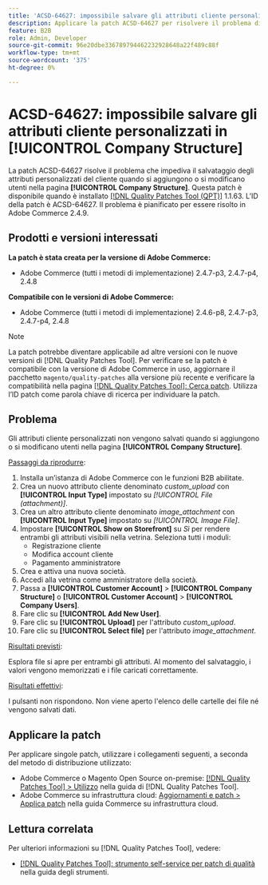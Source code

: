 ```yaml
---
title: 'ACSD-64627: impossibile salvare gli attributi cliente personalizzati in [!UICONTROL Company Structure]'
description: Applicare la patch ACSD-64627 per risolvere il problema di Adobe Commerce che impedisce il salvataggio degli attributi personalizzati dei clienti durante l'aggiunta o la modifica di utenti in [!UICONTROL Company Structure].
feature: B2B
role: Admin, Developer
source-git-commit: 96e20dbe336789794462232928648a22f489c88f
workflow-type: tm+mt
source-wordcount: '375'
ht-degree: 0%

---
```



# ACSD-64627: impossibile salvare gli attributi cliente personalizzati in [!UICONTROL Company Structure]

La patch ACSD-64627 risolve il problema che impediva il salvataggio degli attributi personalizzati del cliente quando si aggiungono o si modificano utenti nella pagina **[!UICONTROL Company Structure]**. Questa patch è disponibile quando è installato [[!DNL Quality Patches Tool (QPT)]](/help/tools/quality-patches-tool/quality-patches-tool-to-self-serve-quality-patches.md) 1.1.63. L’ID della patch è ACSD-64627. Il problema è pianificato per essere risolto in Adobe Commerce 2.4.9.

## Prodotti e versioni interessati

**La patch è stata creata per la versione di Adobe Commerce:**

* Adobe Commerce (tutti i metodi di implementazione) 2.4.7-p3, 2.4.7-p4, 2.4.8

**Compatibile con le versioni di Adobe Commerce:**

* Adobe Commerce (tutti i metodi di implementazione) 2.4.6-p8, 2.4.7-p3, 2.4.7-p4, 2.4.8

>[!NOTE]
>
>La patch potrebbe diventare applicabile ad altre versioni con le nuove versioni di [!DNL Quality Patches Tool]. Per verificare se la patch è compatibile con la versione di Adobe Commerce in uso, aggiornare il pacchetto `magento/quality-patches` alla versione più recente e verificare la compatibilità nella pagina [[!DNL Quality Patches Tool]: Cerca patch](https://experienceleague.adobe.com/tools/commerce-quality-patches/index.html?lang=it). Utilizza l’ID patch come parola chiave di ricerca per individuare la patch.

## Problema

Gli attributi cliente personalizzati non vengono salvati quando si aggiungono o si modificano utenti nella pagina **[!UICONTROL Company Structure]**.

<u>Passaggi da riprodurre</u>:

1. Installa un’istanza di Adobe Commerce con le funzioni B2B abilitate.
1. Crea un nuovo attributo cliente denominato *custom_upload* con **[!UICONTROL Input Type]** impostato su *[!UICONTROL File (attachment)]*.
1. Crea un altro attributo cliente denominato *image_attachment* con **[!UICONTROL Input Type]** impostato su *[!UICONTROL Image File]*.
1. Impostare **[!UICONTROL Show on Storefront]** su *Sì* per rendere entrambi gli attributi visibili nella vetrina. Seleziona tutti i moduli:
   * Registrazione cliente
   * Modifica account cliente
   * Pagamento amministratore
1. Crea e attiva una nuova società.
1. Accedi alla vetrina come amministratore della società.
1. Passa a **[!UICONTROL Customer Account]** > **[!UICONTROL Company Structure]** o **[!UICONTROL Customer Account]** > **[!UICONTROL Company Users]**.
1. Fare clic su **[!UICONTROL Add New User]**.
1. Fare clic su **[!UICONTROL Upload]** per l&#39;attributo *custom_upload*.
1. Fare clic su **[!UICONTROL Select file]** per l&#39;attributo *image_attachment*.

<u>Risultati previsti</u>:

Esplora file si apre per entrambi gli attributi. Al momento del salvataggio, i valori vengono memorizzati e i file caricati correttamente.

<u>Risultati effettivi</u>:

I pulsanti non rispondono. Non viene aperto l&#39;elenco delle cartelle dei file né vengono salvati dati.

## Applicare la patch

Per applicare singole patch, utilizzare i collegamenti seguenti, a seconda del metodo di distribuzione utilizzato:

* Adobe Commerce o Magento Open Source on-premise: [[!DNL Quality Patches Tool] > Utilizzo](/help/tools/quality-patches-tool/usage.md) nella guida di [!DNL Quality Patches Tool].
* Adobe Commerce su infrastruttura cloud: [Aggiornamenti e patch > Applica patch](https://experienceleague.adobe.com/docs/commerce-cloud-service/user-guide/develop/upgrade/apply-patches.html?lang=it) nella guida Commerce su infrastruttura cloud.

## Lettura correlata

Per ulteriori informazioni su [!DNL Quality Patches Tool], vedere:

* [[!DNL Quality Patches Tool]: strumento self-service per patch di qualità](/help/tools/quality-patches-tool/quality-patches-tool-to-self-serve-quality-patches.md) nella guida degli strumenti.
